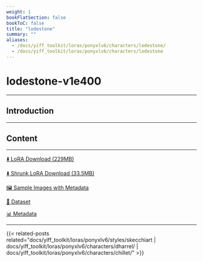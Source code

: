 ```yaml
---
weight: 1
bookFlatSection: false
bookToC: false
title: "lodestone"
summary: ""
aliases:
  - /docs/yiff_toolkit/loras/ponyxlv6/characters/lodestone/
  - /docs/yiff_toolkit/loras/ponyxlv6/characters/lodestone
---
```


<!--markdownlint-disable MD025 MD033 -->

# lodestone-v1e400

---

## Introduction

---

## Content

---

[⬇️ LoRA Download (229MB)](https://huggingface.co/rakki194/yt/resolve/main/ponyxl_loras/lodestone-v1e400.safetensors?download=true)

[⬇️ Shrunk LoRA Download (33.5MB)](https://huggingface.co/rakki194/yt/resolve/main/ponyxl_loras_shrunk_2/lodestone-v1e400_frockpt1_th-3.55.safetensors?download=true)

[🖼️ Sample Images with Metadata](https://huggingface.co/k4d3/yiff_toolkit/tree/main/static/{})

[📐 Dataset](<https://huggingface.co/datasets/k4d3/furry/tree/main/lodestone>)

[📊 Metadata](https://huggingface.co/k4d3/yiff_toolkit/raw/main/ponyxl_loras/lodestone-v1e400.json)

---

<!--
HUGO_SEARCH_EXCLUDE_START
-->
{{< related-posts related="docs/yiff_toolkit/loras/ponyxlv6/styles/skecchiart | docs/yiff_toolkit/loras/ponyxlv6/characters/dharrel/ | docs/yiff_toolkit/loras/ponyxlv6/characters/chillet/" >}}
<!--
HUGO_SEARCH_EXCLUDE_END
-->
